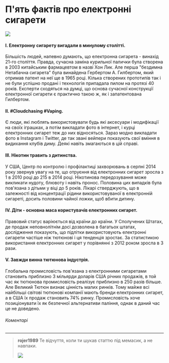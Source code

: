 # П'ять фактів про електронні сигарети

![](https://pp.userapi.com/c633917/v633917051/2fa14/D_KLVzudERA.jpg)

#### I. Електронну сигарету вигадали в минулому столітті.
Більшість людей, напевно думають, що електронна сигарета - винахід 21-го століття. Правда, сучасна заміна курильної палички була створена в 2003 китайським фармацевтом в назві Хон Лик. Але перша "бездимна Нетабачна сигарета" була винайдена Гербертом А. Гилбертом, який отримав патент на неї ще в 1965 році. Кілька створених прототипів так і не були успішно продані і технологія припадала пилом на протязі 40 років. Експерти сходяться на думці, що основа сучасної конструкції електронної сигарети є практично такою ж, як і запатентована Гилбертом.

#### II. #Cloudchasing #Vaping.
Є люди, які люблять використовувати будь які аксесуари і модифікації на своїх іграшках, а потім викладати фото в інтернет, і курці електронних сигарет теж до них відносяться. Зараз модно викладати фото в Instagram і Twitter, де так звані вейпери показують свої вміння в видихання клубів диму. Деякі навіть змагаються в цій справі.

#### III. Нікотин травить з дитинства.
У США, Центр по контролю і профілактиці захворювань в серпні 2014 року звернув увагу на те, що отруєння від електронних сигарет зросла з 1 в 2010 році до 215 в 2014 році. Нікотинова передозування може викликати нудоту, блювоту і навіть пронос. Половина цих випадків була пов'язана з дітьми у віці до 5 років. Лікарі стверджують, що в залежності від концентрації рідини використовуваної в електронній сигареті, досить половини чайної ложки, щоб вбити дитину.

#### IV. Діти - основна маса користувачів електронних сигарет.
Правовий статус варіюється від країни до країни. У Сполучених Штатах, де продаж неповнолітнім досі дозволена в багатьох штатах, дослідження показують, що підлітки використовують електронні сигарети частіше ніж тютюнові і ця тенденція зростає. За статистикою використання електронних сигарет у порівнянні з 2012 роком зросла в 3 рази.

#### V. Завжди винна тютюнова індустрія.
Глобальна промисловість пов'язана з електронними сигаретами становить приблизно 3 мільярди доларів США річних продажів, в той час як тютюнова промисловість реалізує приблизно в 250 разів більше. Але Великий Тютюн визнає цінність малих ринків. Тому майже всі найбільші світові тютюнові компанії мають бренди електронних сигарет, а в США їх продаж становить 74% ринку. Промисловість хоче позиціонувати їх як безпечної альтернативи паління, однак в даний час це не доведено.


###### Коментарі
***

> __rojer1989__
> Те відчуття, коли ти шукав статтю під мемасик, а не навпаки.
>
>![](http://risovach.ru/upload/2015/02/generator/poker_74036973_orig_.png)